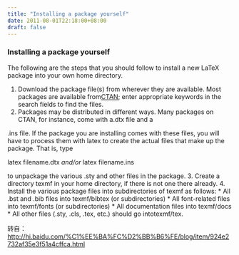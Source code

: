 ```yaml
---
title: "Installing a package yourself"
date: 2011-08-01T22:18:00+08:00
draft: false
---
```


  





### Installing a package yourself



The following are the steps that you should follow to install a new LaTeX package into your own home directory.


1. Download the package file(s) from wherever they are available. Most packages are available from[CTAN](http://www.ctan.org/search/); enter appropriate keywords in the search fields to find the files.
2. Packages may be distributed in different ways. Many packages on CTAN, for instance, come with a.dtx file and a
.ins file. If the package you are installing comes with these files, you will have to process them with latex to create the actual files that make up the package. That is, type  

latex filename.dtx *and/or* latex filename.ins  

to unpackage the various .sty and other files in the package.
3. Create a directory texmf in your home directory, if there is not one there already.
4. Install the various package files into subdirectories of texmf as follows:
	* All .bst and .bib files into texmf/bibtex (or subdirectories)
	* All font-related files into texmf/fonts (or subdirectories)
	* All documentation files into texmf/docs
	* All other files (.sty, .cls, .tex, etc.) should go intotexmf/tex.


转自：http://hi.baidu.com/%C1%EE%BA%FC%D2%BB%B6%FE/blog/item/924e2732af35e3f51a4cffca.html  

  

